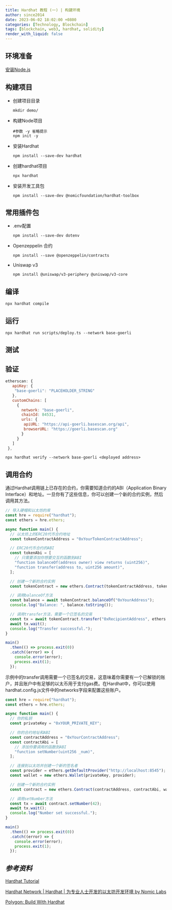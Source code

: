 ```yaml
---
title: Hardhat 教程 (一) | 构建环境
author: since2014
date: 2023-06-02 18:02:00 +0800
categories: [Technology, Blockchain]
tags: [blockchain, web3, hardhat, solidity]
render_with_liquid: false
---
```


## 环境准备

[安装Node.js](../../javascript/2023-11-13-nodejs开发环境搭建.md "点击查看如何安装Node.js")

## 构建项目

* 创建项目目录
  
  ```shell
  mkdir demo/
  ```

* 构建Node项目
  
  ```shell
  #参数 -y 省略提示
  npm init -y
  ```

* 安装Hardhat
  
  ```shell
  npm install --save-dev hardhat
  ```

* 创建hardhat项目
  
  ```shell
  npx hardhat
  ```

* 安装开发工具包
  
  ```shell
  npm install --save-dev @nomicfoundation/hardhat-toolbox 
  ```

## 常用插件包

+ .env配置
  ```shell
  npm install --save-dev dotenv
  ```

+ Openzeppelin 合约

  ```shell
  npm install --save @openzeppelin/contracts
  ```

+ Uniswap v3
  
  ```shell
  npm install @uniswap/v3-periphery @uniswap/v3-core
  ```

## 编译

```shell
npx hardhat compile
```

## 运行

```shell
npx hardhat run scripts/deploy.ts --network base-goerli
```

## 测试

## 验证

```js
etherscan: {
   apiKey: {
    "base-goerli": "PLACEHOLDER_STRING"
   },
   customChains: [
     {
       network: "base-goerli",
       chainId: 84531,
       urls: {
        apiURL: "https://api-goerli.basescan.org/api",
        browserURL: "https://goerli.basescan.org"
       }
     }
   ]
 },
```

```shell
npx hardhat verify --network base-goerli <deployed address>
```

## 调用合约

通过Hardhat调用链上已存在的合约，你需要知道合约的ABI（Application Binary Interface）和地址。一旦你有了这些信息，你可以创建一个新的合约实例，然后调用其方法。

```js
// 导入硬帽和以太坊的库
const hre = require("hardhat");
const ethers = hre.ethers;

async function main() {
  // 以太坊上的ERC20代币合约地址
  const tokenContractAddress = "0xYourTokenContractAddress";

  // ERC20代币合约的ABI
  const tokenAbi = [
    // 只需要添加你想要交互的函数到ABI
    "function balanceOf(address owner) view returns (uint256)",
    "function transfer(address to, uint256 amount)",
  ];

  // 创建一个新的合约实例
  const tokenContract = new ethers.Contract(tokenContractAddress, tokenAbi, ethers.provider);

  // 调用balanceOf方法
  const balance = await tokenContract.balanceOf("0xYourAddress");
  console.log("Balance: ", balance.toString());

  // 调用transfer方法，需要一个已签名的交易
  const tx = await tokenContract.transfer("0xRecipientAddress", ethers.utils.parseEther("1.0"), { from: "0xYourAddress" });
  await tx.wait();
  console.log("Transfer successful.");
}

main()
  .then(() => process.exit(0))
  .catch((error) => {
    console.error(error);
    process.exit(1);
  });
```

示例中的transfer调用需要一个已签名的交易，这意味着你需要有一个已解锁的账户，并且账户中有足够的以太币用于支付gas费。在Hardhat中，你可以使用hardhat.config.js文件中的networks字段来配置这些账户。

```js
const hre = require("hardhat");
const ethers = hre.ethers;

async function main() {
  // 你的私钥
  const privateKey = "0xYOUR_PRIVATE_KEY";

  // 你的合约地址和ABI
  const contractAddress = "0xYourContractAddress";
  const contractAbi = [
    // 添加你要调用的函数到ABI
    "function setNumber(uint256 _num)",
  ];

  // 连接到以太坊并创建一个新的签名者
  const provider = ethers.getDefaultProvider("http://localhost:8545"); // 这里为本地节点，如果是主网或测试网，替换成相应的RPC URL
  const wallet = new ethers.Wallet(privateKey, provider);

  // 创建一个新的合约实例
  const contract = new ethers.Contract(contractAddress, contractAbi, wallet);

  // 调用setNumber方法
  const tx = await contract.setNumber(42);
  await tx.wait();
  console.log("Number set successful.");
}

main()
  .then(() => process.exit(0))
  .catch((error) => {
    console.error(error);
    process.exit(1);
  });
```

## ***参考资料***

[Hardhat Tutorial](https://hardhat.org/tutorial/creating-a-new-hardhat-project)

[Hardhat Network | Hardhat | 为专业人士开发的以太坊开发环境 by Nomic Labs](https://learnblockchain.cn/docs/hardhat/hardhat-network/)

[Polygon: Build With Hardhat](https://wiki.polygon.technology/docs/develop/hardhat/)
